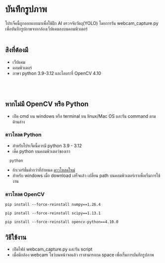 # บันทึกรูปภาพ
โปรเจ็คนี้ถูกออกแบบมาเพื่อใช้ฝึก AI ตรวจจับวัตถุ(YOLO) โดยการรัน webcam_capture.py เพื่อบันทึกรูปถาพจากกล้องเว็ปแคมลงบนคอมพิวเตอร์
<br/>
<br/>
## สิงที่ต้องมี
 - เว็ปแคม
 - คอมพิวเตอร์
 - ภาษา python 3.9-3.12 และไลบรารี่ OpenCV 4.10
<br/>
<br/>

## หากไม่มี OpenCV หรือ Python 
  - เปิด cmd บน windows หรือ terminal บน linux/Mac OS และรัน command ตามด้านล่าง
### ดาวโหลด Python
  - สำหรับโปรเจ็คนี้ควรมี python 3.9 - 3.12
  - เช็ค python บนคอมพิวเตอว์ของเรา
```text1
  python
```
  - ถ้าเวอร์ชั่นต่ำกว่าที่กำหนด [ดาวโหลดใหม่](https://www.python.org/downloads/)
  - สำหรับ windows เมื่อ download เสร็จแล้ว เปลี่ยน path บนคอมพิวเตอร์เราเพื่อเริ่มการใช้งาน
### ดาวโหลด OpenCV
```text1
pip install --force-reinstall numpy==1.26.4
```
```text1
pip install --force-reinstall scipy==1.13.1
```
```text1
pip install --force-reinstall opencv-python==4.10.0
```
## วิธีใช้งาน
 - เปิดไฟล์ webcam_capture.py และรัน script
 - เมื่อมีกล้อง webcam โชว์บนหน้าจอแล้ว เราสามารถกด space เพื่อเรื่มการบันทึกรูปภาพ
<br/>
<br/>
